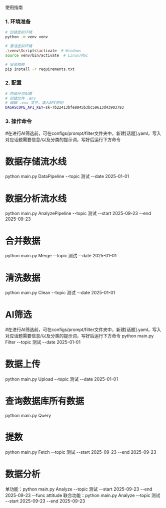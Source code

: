 使用指南

### 1. 环境准备

```bash
# 创建虚拟环境
python -m venv venv

# 激活虚拟环境
.\venv\Scripts\activate  # Windows
source venv/bin/activate  # Linux/Mac

# 安装依赖
pip install -r requirements.txt
```

### 2. 配置

```bash
# 构造环境配置
# 创建文件 .env
# 编辑 .env 文件，填入API密钥
DASHSCOPE_API_KEY=sk-7b22413bfe8845b3bc59613d43903793
```

### 3. 操作命令

#在进行AI筛选前，可在configs/prompt/filter文件夹中，新建[话题].yaml，写入对应话题需要信息/以及分类的提示词，写好后运行下方命令

# 数据存储流水线
python main.py DataPipeline --topic 测试 --date 2025-01-01 

# 数据分析流水线
python main.py AnalyzePipeline --topic 测试 --start 2025-09-23 --end 2025-09-23



# 合并数据
python main.py Merge --topic 测试 --date 2025-01-01 

# 清洗数据
python main.py Clean --topic 测试 --date 2025-01-01

# AI筛选

#在进行AI筛选前，可在configs/prompt/filter文件夹中，新建[话题].yaml，写入对应话题需要信息/以及分类的提示词，写好后运行下方命令
python main.py Filter --topic 测试 --date 2025-01-01

# 数据上传
python main.py Upload --topic 测试 --date 2025-01-01

# 查询数据库所有数据
python main.py Query

# 提数
python main.py Fetch --topic 测试 --start 2025-09-23 --end 2025-09-23
 
# 数据分析

单功能：python main.py Analyze --topic 测试 --start 2025-09-23 --end 2025-09-23 --func attitude
联合功能：python main.py Analyze --topic 测试 --start 2025-09-23 --end 2025-09-23
